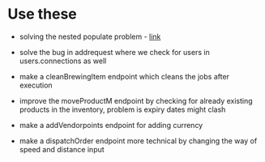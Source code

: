 # Use these

 - solving the nested populate problem - [link](https://www.mongodb.com/community/forums/t/populate-a-nested-schema-with-model-having-nested-schema-in-mongoose/10553)

 - solve the bug in addrequest where we check for users in users.connections as well

 - make a cleanBrewingItem endpoint which cleans the jobs after execution
 
 - improve the moveProductM endpoint by checking for already existing products in the inventory, problem is expiry dates might clash
 
 - make a addVendorpoints endpoint for adding currency

 - make a dispatchOrder endpoint more technical by changing the way of speed and distance input